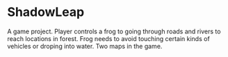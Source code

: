 # ShadowLeap
A game project. Player controls a frog to going through roads and rivers to reach locations in forest.
Frog needs to avoid touching certain kinds of vehicles or droping into water.
Two maps in the game.
